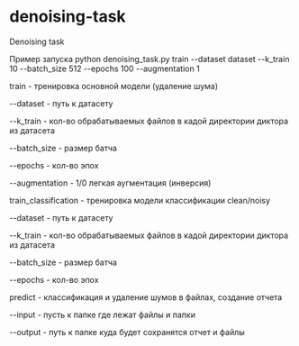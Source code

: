 # denoising-task
 Denoising task

Пример запуска
python denoising_task.py train --dataset dataset --k_train 10 --batch_size 512 --epochs 100 --augmentation 1


train - тренировка основной модели (удаление шума)


--dataset - путь к датасету


--k_train - кол-во обрабатываемых файлов в кадой директории диктора из датасета


--batch_size - размер батча


--epochs - кол-во эпох


--augmentation - 1/0 легкая аугментация (инверсия) 
 
	

train_classification - тренировка модели классификации clean/noisy

--dataset - путь к датасету

--k_train - кол-во обрабатываемых файлов в кадой директории диктора из датасета

--batch_size - размер батча

--epochs - кол-во эпох
 


predict - классификация и удаление шумов в файлах, создание отчета

--input - пусть к папке где лежат файлы и папки

--output - путь к папке куда будет сохранятся отчет и файлы

